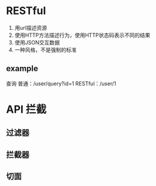# RESTful
1. 用url描述资源
2. 使用HTTP方法描述行为，使用HTTP状态码表示不同的结果
3. 使用JSON交互数据
4. 一种风格，不是强制的标准
## example
查询
普通：/user/query?id=1
RESTful：/user/1

# API 拦截
## 过滤器
## 拦截器
## 切面